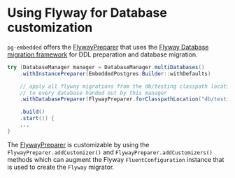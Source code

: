 # Using Flyway for Database customization

`pg-embedded` offers the [FlywayPreparer](apidocs/de.softwareforge.testing.postgres/de/softwareforge/testing/postgres/embedded/FlywayPreparer.html) that uses the [Flyway Database migration framework](https://flywaydb.org/) for DDL preparation and database migration.

```java
try (DatabaseManager manager = DatabaseManager.multiDatabases()
    .withInstancePreparer(EmbeddedPostgres.Builder::withDefaults)

    // apply all flyway migrations from the db/testing classpath location
    // to every database handed out by this manager
    .withDatabasePreparer(FlywayPreparer.forClasspathLocation("db/testing"))

    .build()
    .start()) {
    ...
}
```

The [FlywayPreparer](apidocs/de.softwareforge.testing.postgres/de/softwareforge/testing/postgres/embedded/FlywayPreparer.html) is customizable by using the `FlywayPreparer.addCustomizer()` and `FlywayPreparer.addCustomizers()` methods which can augment the Flyway `FluentConfiguration` instance that is used to create the `Flyway` migrator.
